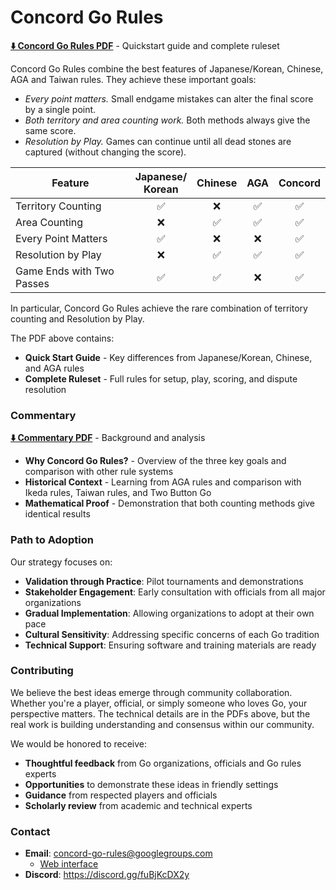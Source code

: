 # Concord Go Rules

**[⬇️ Concord Go Rules PDF](https://raw.githubusercontent.com/concord-go-rules/concord-go-rules/refs/heads/main/Concord.pdf)** - Quickstart guide and complete ruleset

Concord Go Rules combine the best features of Japanese/Korean, Chinese, AGA and Taiwan rules.
They achieve these important goals:

- *Every point matters.* Small endgame mistakes can alter the final score by a single point. <br>
- *Both territory and area counting work.* Both methods always give the same score. <br>
- *Resolution by Play.* Games can continue until all dead stones are captured (without changing the score). <br>

| Feature                   | Japanese/<br>Korean |  Chinese  |  AGA  | **Concord** |
|---------------------------|:-------------------:|:---------:|:-----:|:-----------:|
| Territory Counting        |         ✅          |     ❌    |  ✅   |      ✅     |
| Area Counting             |         ❌          |     ✅    |  ✅   |      ✅     |
| Every Point Matters       |         ✅          |     ❌    |  ❌   |      ✅     |
| Resolution by Play        |         ❌          |     ✅    |  ✅   |      ✅     |
| Game Ends with Two Passes |         ✅          |     ✅    |  ❌   |      ✅     |

In particular, Concord Go Rules achieve the rare combination of territory counting and Resolution by Play.

The PDF above contains:
- **Quick Start Guide** - Key differences from Japanese/Korean, Chinese, and AGA rules
- **Complete Ruleset** - Full rules for setup, play, scoring, and dispute resolution

### Commentary

**[⬇️ Commentary PDF](https://raw.githubusercontent.com/concord-go-rules/concord-go-rules/refs/heads/main/ConcordCommentary.pdf)** - Background and analysis

- **Why Concord Go Rules?** - Overview of the three key goals and comparison with other rule systems
- **Historical Context** - Learning from AGA rules and comparison with Ikeda rules, Taiwan rules, and Two Button Go
- **Mathematical Proof** - Demonstration that both counting methods give identical results

### Path to Adoption

Our strategy focuses on:

- **Validation through Practice**: Pilot tournaments and demonstrations
- **Stakeholder Engagement**: Early consultation with officials from all major organizations
- **Gradual Implementation**: Allowing organizations to adopt at their own pace
- **Cultural Sensitivity**: Addressing specific concerns of each Go tradition
- **Technical Support**: Ensuring software and training materials are ready

### Contributing

We believe the best ideas emerge through community collaboration.
Whether you're a player, official, or simply someone who loves Go, your perspective matters.
The technical details are in the PDFs above, but the real work is building understanding and consensus within our community.

We would be honored to receive:

- **Thoughtful feedback** from Go organizations, officials and Go rules experts
- **Opportunities** to demonstrate these ideas in friendly settings
- **Guidance** from respected players and officials
- **Scholarly review** from academic and technical experts

### Contact
- **Email**: concord-go-rules@googlegroups.com
  - [Web interface](https://groups.google.com/g/concord-go-rules)
- **Discord**: https://discord.gg/fuBjKcDX2y
